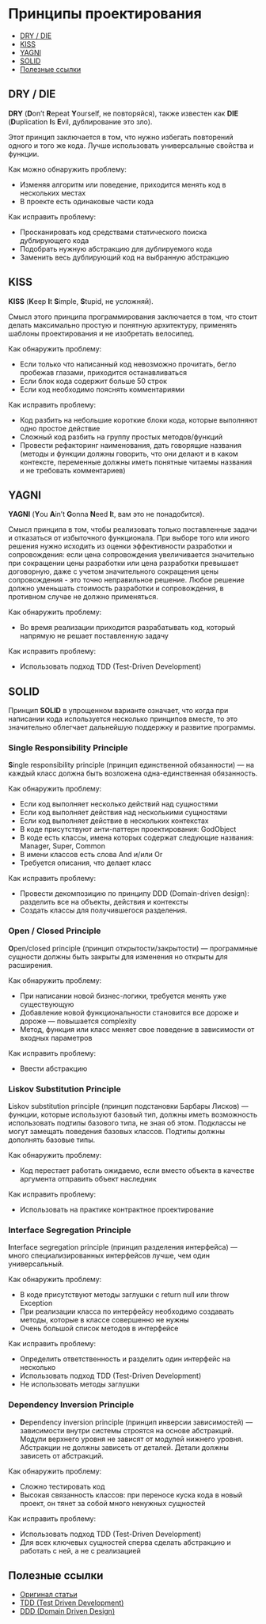 # Принципы проектирования

- [DRY / DIE](#dry--die)
- [KISS](#kiss)
- [YAGNI](#yagni)
- [SOLID](#solid)
- [Полезные ссылки](#полезные-ссылки)

## DRY / DIE

**DRY** (**D**on’t **R**epeat **Y**ourself, не повторяйся), также известен как **DIE** (**D**uplication **I**s **E**vil, дублирование это зло).

Этот принцип заключается в том, что нужно избегать повторений одного и того же кода. Лучше использовать универсальные свойства и функции.

Как можно обнаружить проблему:

- Изменяя алгоритм или поведение, приходится менять код в нескольких местах
- В проекте есть одинаковые части кода

Как исправить проблему:

- Просканировать код средствами статического поиска дублирующего кода
- Подобрать нужную абстракцию для дублируемого кода
- Заменить весь дублирующий код на выбранную абстракцию



## KISS

**KISS** (**K**eep **I**t **S**imple, **S**tupid, не усложняй).

Смысл этого принципа программирования заключается в том, что стоит делать максимально простую и понятную архитектуру, применять шаблоны проектирования и не изобретать велосипед.

Как обнаружить проблему:

- Если только что написанный код невозможно прочитать, бегло пробежав глазами, приходится останавливаться
- Если блок кода содержит больше 50 строк
- Если код необходимо пояснять комментариями

Как исправить проблему:

- Код разбить на небольшие короткие блоки кода, которые выполняют одно простое действие
- Сложный код разбить на группу простых методов/функций
- Провести рефакторинг наименования, дать говорящие названия (методы и функции должны говорить, что они делают и в каком контексте, переменные должны иметь понятные читаемы названия и не требовать комментариев)



## YAGNI

**YAGNI** (**Y**ou **A**in’t **G**onna **N**eed **I**t, вам это не понадобится).

Смысл принципа в том, чтобы реализовать только поставленные задачи и отказаться от избыточного функционала. При выборе того или иного решения нужно исходить из оценки эффективности разработки и сопровождения: если цена сопровождения увеличивается значительно при сокращении цены разработки или цена разработки превышает договорную, даже с учетом значительного сокращения цены сопровождения - это точно неправильное решение. Любое решение должно уменьшать стоимость разработки и сопровождения, в противном случае не должно применяться.

Как обнаружить проблему:

- Во время реализации приходится разрабатывать код, который напрямую не решает поставленную задачу

Как исправить проблему:

- Использовать подход TDD (Test-Driven Development)



## SOLID

Принцип **SOLID** в упрощенном варианте означает, что когда при написании кода используется несколько принципов вместе, то это значительно облегчает дальнейшую поддержку и развитие программы.

### Single Responsibility Principle

**S**ingle responsibility principle (принцип единственной обязанности) — на каждый класс должна быть возложена одна-единственная обязанность.

Как обнаружить проблему:

- Если код выполняет несколько действий над сущностями
- Если код выполняет действия над несколькими сущностями
- Если код выполняет действие в нескольких контекстах
- В коде присутствуют анти-паттерн проектирования: GodObject
- В коде есть классы, имена которых содержат следующие названия: Manager, Super, Common
- В имени классов есть слова And и/или Or
- Требуется описания, что делает класс

Как исправить проблему:

- Провести декомпозицию по принципу DDD (Domain-driven design): разделить все на объекты, действия и контексты
- Создать классы для получившегося разделения.

### Open / Closed Principle
**O**pen/closed principle (принцип открытости/закрытости) — программные сущности должны быть закрыты для изменения но открыты для расширения.

Как обнаружить проблему:

- При написании новой бизнес-логики, требуется менять уже существующую
- Добавление новой функциональности становится все дороже и дороже — повышается complexity
- Метод, функция или класс меняет свое поведение в зависимости от входных параметров

Как исправить проблему:

- Ввести абстракцию

### Liskov Substitution Principle

**L**iskov substitution principle (принцип подстановки Барбары Лисков) — функции, которые используют базовый тип, должны иметь возможность использовать подтипы базового типа, не зная об этом. Подклассы не могут замещать поведения базовых классов. Подтипы должны дополнять базовые типы.

Как обнаружить проблему:

- Код перестает работать ожидаемо, если вместо объекта в качестве аргумента отправить объект наследник

Как исправить проблему:

- Использовать на практике контрактное проектирование

### Interface Segregation Principle

**I**nterface segregation principle (принцип разделения интерфейса) — много специализированных интерфейсов лучше, чем один универсальный.

Как обнаружить проблему:

- В коде присутствуют методы заглушки с return null или throw Exception
- При реализации класса по интерфейсу необходимо создавать методы, которые в классе совершенно не нужны
- Очень большой список методов в интерфейсе

Как исправить проблему:

- Определить ответственность и разделить один интерфейс на несколько
- Использовать подход TDD (Test-Driven Development)
- Не использовать методы заглушки

### Dependency Inversion Principle

- **D**ependency inversion principle (принцип инверсии зависимостей) — зависимости внутри системы строятся на основе абстракций. Модули верхнего уровня не зависят от модулей нижнего уровня. Абстракции не должны зависеть от деталей. Детали должны зависеть от абстракций.

Как обнаружить проблему:

- Сложно тестировать код
- Высокая связанность классов: при переносе куска кода в новый проект, он тянет за собой много ненужных сущностей

Как исправить проблему:

- Использовать подход TDD (Test-Driven Development)
- Для всех ключевых сущностей сперва сделать абстракцию и работать с ней, а не с реализацией



## Полезные ссылки

- [Оригинал статьи](https://catchmetech.com/ru/post/129/dry-kiss-yagni-solid-and-others)
- [TDD (Test Driven Development)](https://ru.wikipedia.org/wiki/%D0%A0%D0%B0%D0%B7%D1%80%D0%B0%D0%B1%D0%BE%D1%82%D0%BA%D0%B0_%D1%87%D0%B5%D1%80%D0%B5%D0%B7_%D1%82%D0%B5%D1%81%D1%82%D0%B8%D1%80%D0%BE%D0%B2%D0%B0%D0%BD%D0%B8%D0%B5)
- [DDD (Domain Driven Design)](https://ru.wikipedia.org/wiki/%D0%9F%D1%80%D0%BE%D0%B1%D0%BB%D0%B5%D0%BC%D0%BD%D0%BE-%D0%BE%D1%80%D0%B8%D0%B5%D0%BD%D1%82%D0%B8%D1%80%D0%BE%D0%B2%D0%B0%D0%BD%D0%BD%D0%BE%D0%B5_%D0%BF%D1%80%D0%BE%D0%B5%D0%BA%D1%82%D0%B8%D1%80%D0%BE%D0%B2%D0%B0%D0%BD%D0%B8%D0%B5)